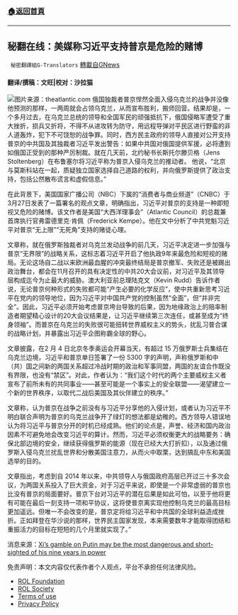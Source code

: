 ###  [:house:返回首頁](https://github.com/ourhimalayas/txt)
---


## 秘翻在线：美媒称习近平支持普京是危险的赌博
` 秘密翻譯組G-Translators` [轉載自GNews](https://gnews.org/zh-hans/2248535/)

#### 翻译/撰稿：文旺|校对：沙拉猫
![](https://assets.gnews.org/wp-content/uploads/2022/03/Screenshot-2022-03-28-184726.png)图片来源：theatlantic.com
俄国独裁者普京悍然全面入侵乌克兰的战争并没像他预测的那样，一两周就会占领乌克兰，从而宣布胜利，搬师回营。结果却是，一个多月过去，在乌克兰总统的领导和全国军民的顽强抵抗下，俄国侵略军遭受了重大挫折，损兵又折将，不得不从进攻转为防守，用远程导弹对平民区进行野蛮的非人道轰炸，犯下不可饶恕的战争罪。同时，西方民主政府的领导人直接对公开支持普京的中共国及其独裁者习近平发出警告：如果中共国对俄国提供军援，必将遭到如俄国正受到的那种严厉制裁。就在几天前，北约秘书长斯托尔滕贝格（Jens Stoltenberg）在布鲁塞尔将习近平称为普京入侵乌克兰的推动者。 他说，“北京与莫斯科站在一起，质疑独立国家选择自己道路的权利，并向俄罗斯提供了政治支持，包括公然散布谎言和虚假信息。”

在此背景下，美国国家广播公司（NBC）下属的“消费者与商业频道”（CNBC）于3月27日发表了一篇署名的观点文章，明确指出，习近平对普京的支持是一种即短视又危险的赌博。该文作者是美国“大西洋理事会”（Atlantic Council）的总裁兼首席执行官弗雷德里克·肯佩（Frederick Kempe）。他在文中分析了中共党魁习近平对普京“无上限”“无死角”支持的赌徒心理。

文章称，就在俄罗斯独裁者对乌克兰发动战争的前几天，习近平决定进一步加强与普京“无界限”的战略关系，这标志着习近平开启了他执政9年来最危险和短视的赌局。无论这场自二战以来欧洲最血腥的冲突最终结局是普京撤军、失败还是被踢出政治舞台，都会在11月召开的具有决定性的中共20大会议前，对习近平及其领导层构成迄今为止最大的威胁。澳大利亚前总理陆克文（Kevin Rudd）告诉作者说，无论普京何种形式的失败都可能“产生必要的化学反应”，使中共重新思考习近平在党内的领导地位，因为习近平对中国共产党的控制虽然“全面”，但“并非完全”。因此，习近平必须开始考虑普京垮台导致的后果，因为地缘政治上的赔率制造者期望精心设计的20大会议结果是，让习近平继续第三次连任，或甚至成为“终身领袖”。而普京在乌克兰的失败很可能扭转世界威权主义的势头，扰乱习普合谋的战略计划，并暴露出习近平企图称霸全球的野心。

文章披露，在2 月 4 日北京冬季奥运会开幕当天，有超过 15 万俄罗斯士兵集结在乌克兰边境，习近平和普京单日签署了一份 5300 字的声明，声称俄罗斯和中（共）国之间新的两国关系超过冷战时期的政治和军事同盟，两国的友谊合作既没有界限，也没有“禁区”。对此，作者认为：“我们这个时代的两个主要威权主义者宣布了前所未有的共同事业——甚至可能是一个事实上的安全联盟——渴望建立一个新的世界秩序，以取代二战后美国及其伙伴建立的秩序。”

文章称，认为普京在战争之前没有与习近平分享他的入侵计划，或者认为习近平不明白联合声明为普京的乌克兰战争开了绿灯的想法都是幼稚的。西方领导人错误地认为将习近平与普京分开的时机已经成熟。他们的论点是，声誉​​、经济和国内政治因素不可避免地会改变习近平的算计。然而，习近平必须权衡更大的战略要务：确保北部边境的安全，继续获得俄罗斯的能源（现在已经大大打折扣），以及通过俄罗斯入侵乌克兰扰乱世界和分散美国注意力，从而火中取栗，达到搞乱中东和美国选举的目的。

文章指出，考虑到自 2014 年以来，中共领导人与俄国政府高层已开过三十多次会议，为两国关系投入了巨大资金，对于习近平来说，即使是一个非常虚弱的普京也比没有普京的局面要好。普京下台对习近平的潜在后果是如此可怕，以至于他将更有可能在最后一刻支持一项和平协议，这将使普京离实现他控制乌克兰的最高目标更加遥远。但唯一不会改变的是，普京定将给习近平和中共国的全球利益造成挫折。正如拜登在华沙说的那样，世界民主国家发现，本来需要数年才能取得团结和重振活力的目标在短短的几个月里就实现了。”



消息来源：[Xi’s gamble on Putin may be the most dangerous and short-sighted of his nine years in power](https://www.cnbc.com/2022/03/27/xis-gamble-on-putin-may-be-the-most-dangerous-of-his-9-years-in-power.html)

 

免责声明：本文内容仅代表作者个人观点，平台不承担任何法律风险。

- [ROL Foundation](https://rolfoundation.org/)
- [ROL Society](https://rolsociety.org/)
- [Terms of use](https://gnews.org/terms-of-use-3/)
- [Privacy Policy](https://gnews.org/privacy-policy/)
